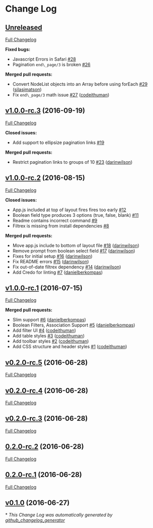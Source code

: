 # Change Log

## [Unreleased](https://github.com/infinitered/torch/tree/HEAD)

[Full Changelog](https://github.com/infinitered/torch/compare/v1.0.0-rc.3...HEAD)

**Fixed bugs:**

- Javascript Errors in Safari [\#28](https://github.com/infinitered/torch/issues/28)
- Pagination `end\_page/3` is broken [\#26](https://github.com/infinitered/torch/issues/26)

**Merged pull requests:**

- Convert NodeList objects into an Array before using forEach [\#29](https://github.com/infinitered/torch/pull/29) ([silasjmatson](https://github.com/silasjmatson))
- Fix `end\_page/3` math issue [\#27](https://github.com/infinitered/torch/pull/27) ([codeithuman](https://github.com/codeithuman))

## [v1.0.0-rc.3](https://github.com/infinitered/torch/tree/v1.0.0-rc.3) (2016-09-19)
[Full Changelog](https://github.com/infinitered/torch/compare/v1.0.0-rc.2...v1.0.0-rc.3)

**Closed issues:**

- Add support to ellipsize pagination links [\#19](https://github.com/infinitered/torch/issues/19)

**Merged pull requests:**

- Restrict pagination links to groups of 10 [\#23](https://github.com/infinitered/torch/pull/23) ([darinwilson](https://github.com/darinwilson))

## [v1.0.0-rc.2](https://github.com/infinitered/torch/tree/v1.0.0-rc.2) (2016-08-15)
[Full Changelog](https://github.com/infinitered/torch/compare/v1.0.0-rc.1...v1.0.0-rc.2)

**Closed issues:**

- App.js included at top of layout fires fires too early [\#12](https://github.com/infinitered/torch/issues/12)
- Boolean field type produces 3 options \(true, false, blank\) [\#11](https://github.com/infinitered/torch/issues/11)
- Readme contains incorrect command [\#9](https://github.com/infinitered/torch/issues/9)
- Filtrex is missing from install dependencies [\#8](https://github.com/infinitered/torch/issues/8)

**Merged pull requests:**

- Move app.js include to bottom of layout file [\#18](https://github.com/infinitered/torch/pull/18) ([darinwilson](https://github.com/darinwilson))
- Remove prompt from boolean select field [\#17](https://github.com/infinitered/torch/pull/17) ([darinwilson](https://github.com/darinwilson))
- Fixes for initial setup [\#16](https://github.com/infinitered/torch/pull/16) ([darinwilson](https://github.com/darinwilson))
- Fix README errors [\#15](https://github.com/infinitered/torch/pull/15) ([darinwilson](https://github.com/darinwilson))
- Fix out-of-date filtrex dependency [\#14](https://github.com/infinitered/torch/pull/14) ([darinwilson](https://github.com/darinwilson))
- Add Credo for linting [\#7](https://github.com/infinitered/torch/pull/7) ([danielberkompas](https://github.com/danielberkompas))

## [v1.0.0-rc.1](https://github.com/infinitered/torch/tree/v1.0.0-rc.1) (2016-07-15)
[Full Changelog](https://github.com/infinitered/torch/compare/v0.2.0-rc.5...v1.0.0-rc.1)

**Merged pull requests:**

- Slim support [\#6](https://github.com/infinitered/torch/pull/6) ([danielberkompas](https://github.com/danielberkompas))
- Boolean Filters, Association Support [\#5](https://github.com/infinitered/torch/pull/5) ([danielberkompas](https://github.com/danielberkompas))
- Add filter UI [\#4](https://github.com/infinitered/torch/pull/4) ([codeithuman](https://github.com/codeithuman))
- Add table styles [\#3](https://github.com/infinitered/torch/pull/3) ([codeithuman](https://github.com/codeithuman))
- Add toolbar styles [\#2](https://github.com/infinitered/torch/pull/2) ([codeithuman](https://github.com/codeithuman))
- Add CSS structure and header styles [\#1](https://github.com/infinitered/torch/pull/1) ([codeithuman](https://github.com/codeithuman))

## [v0.2.0-rc.5](https://github.com/infinitered/torch/tree/v0.2.0-rc.5) (2016-06-28)
[Full Changelog](https://github.com/infinitered/torch/compare/v0.2.0-rc.4...v0.2.0-rc.5)

## [v0.2.0-rc.4](https://github.com/infinitered/torch/tree/v0.2.0-rc.4) (2016-06-28)
[Full Changelog](https://github.com/infinitered/torch/compare/v0.2.0-rc.3...v0.2.0-rc.4)

## [v0.2.0-rc.3](https://github.com/infinitered/torch/tree/v0.2.0-rc.3) (2016-06-28)
[Full Changelog](https://github.com/infinitered/torch/compare/0.2.0-rc.2...v0.2.0-rc.3)

## [0.2.0-rc.2](https://github.com/infinitered/torch/tree/0.2.0-rc.2) (2016-06-28)
[Full Changelog](https://github.com/infinitered/torch/compare/0.2.0-rc.1...0.2.0-rc.2)

## [0.2.0-rc.1](https://github.com/infinitered/torch/tree/0.2.0-rc.1) (2016-06-28)
[Full Changelog](https://github.com/infinitered/torch/compare/v0.1.0...0.2.0-rc.1)

## [v0.1.0](https://github.com/infinitered/torch/tree/v0.1.0) (2016-06-27)


\* *This Change Log was automatically generated by [github_changelog_generator](https://github.com/skywinder/Github-Changelog-Generator)*